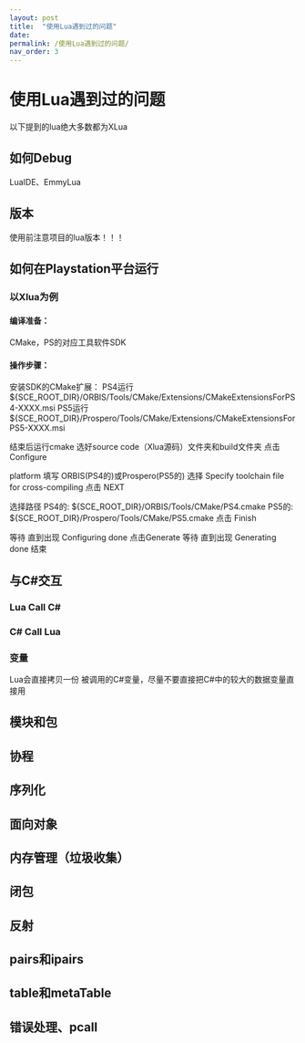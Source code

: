 ```yaml
---
layout: post
title:  "使用Lua遇到过的问题"
date:
permalink: /使用Lua遇到过的问题/
nav_order: 3
---
```


# 使用Lua遇到过的问题
以下提到的lua绝大多数都为XLua

## 如何Debug
LuaIDE、EmmyLua

## 版本
使用前注意项目的lua版本！！！

## 如何在Playstation平台运行
### 以Xlua为例
#### 编译准备：
CMake，PS的对应工具软件SDK
#### 操作步骤：
安装SDK的CMake扩展：
PS4运行
${SCE_ROOT_DIR}/ORBIS/Tools/CMake/Extensions/CMakeExtensionsForPS4-XXXX.msi
PS5运行
${SCE_ROOT_DIR}/Prospero/Tools/CMake/Extensions/CMakeExtensionsForPS5-XXXX.msi

结束后运行cmake
选好source code（Xlua源码）文件夹和build文件夹
点击 Configure

platform 填写 ORBIS(PS4的)或Prospero(PS5的)
选择 Specify toolchain file for cross-compiling
点击 NEXT

选择路径
PS4的: ${SCE_ROOT_DIR}/ORBIS/Tools/CMake/PS4.cmake
PS5的: ${SCE_ROOT_DIR}/Prospero/Tools/CMake/PS5.cmake
点击 Finish

等待 直到出现 Configuring done
点击Generate
等待 直到出现 Generating done
结束

## 与C#交互
### Lua Call C#
### C# Call Lua
### 变量
Lua会直接拷贝一份 被调用的C#变量，尽量不要直接把C#中的较大的数据变量直接用

## 模块和包
## 协程
## 序列化
## 面向对象
## 内存管理（垃圾收集）
## 闭包
## 反射
## pairs和ipairs
## table和metaTable
## 错误处理、pcall